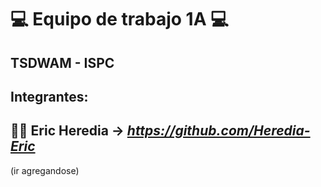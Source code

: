 <h1>💻 Equipo de trabajo <strong>1A</strong> 💻</h1>
<h2>TSDWAM - ISPC</h2>

<h2><strong>Integrantes:</strong></h2>

<h2>🧑‍💻 Eric Heredia -> <em><a href="https://github.com/Heredia-Eric">https://github.com/Heredia-Eric</a></em></h2>
(ir agregandose)
